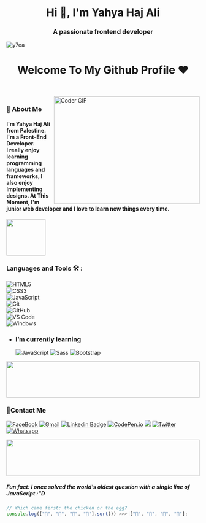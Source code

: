 <h1 align="center">Hi 👋, I'm Yahya Haj Ali</h1>
<h3 align="center">A passionate frontend developer</h3>

<p align="left"> <img src="https://komarev.com/ghpvc/?username=y7ea&label=Profile%20views&color=0e75b6&style=flat" alt="y7ea" /> </p>
<h1 align="center"><!-- <img src="https://raw.githubusercontent.com/MartinHeinz/MartinHeinz/master/wave.gif" width="25px"> --> Welcome To My Github Profile ♥</h1>
<!-- # Hello! <img src="https://raw.githubusercontent.com/MartinHeinz/MartinHeinz/master/wave.gif" width="30px">Welcome To My Github Profile ♥  -->
<!-- <img src="https://github.com/Govindv7555/Govindv7555/blob/main/49e76e0596857673c5c80c85b84394c1.gif" width=1000px height=95px> -->

<br/>
<br/>

<img align="right" src="https://media.giphy.com/media/SWoSkN6DxTszqIKEqv/giphy.gif" alt="Coder GIF" width="380" height="280">

<h3>🚀 About Me</h3> 
<h4> I'm Yahya Haj Ali from Palestine. I'm a Front-End Developer.<br>
  I really enjoy learning programming languages and frameworks, I also enjoy Implementing designs. At This Moment, I'm junior web developer and I love to learn new things every time. </h4>

<img align="center" src="https://github.com/Govindv7555/Govindv7555/blob/main/49e76e0596857673c5c80c85b84394c1.gif" width= 45% height=95px>

### Languages and Tools 🛠 :

![HTML5](https://img.shields.io/badge/-HTML5-%23E44D27?style=flat-square&logo=html5&logoColor=ffffff) <br>
![CSS3](https://img.shields.io/badge/-CSS3-%231572B6?style=flat-square&logo=css3) <br>
![JavaScript](https://img.shields.io/badge/-JavaScript-black?style=flat-square&logo=javascript) <br>
![Git](https://img.shields.io/badge/-Git-%23F05032?style=flat-square&logo=git&logoColor=%23ffffff) <br>
![GitHub](https://img.shields.io/badge/-GitHub-181717?style=flat-square&logo=github) <br>
![VS Code](http://img.shields.io/badge/-VS%20Code-007ACC?style=flat-square&logo=visual-studio-code&logoColor=ffffff) <br>
![Windows](http://img.shields.io/badge/-Windows-0078D6?style=flat-square&logo=windows&logoColor=ffffff) <br>

- ### I’m currently learning
  ![JavaScript](https://img.shields.io/badge/-JavaScript-black?style=flat-square&logo=javascript)
  ![Sass](https://img.shields.io/badge/-Sass-%23CC6699?style=flat-square&logo=sass&logoColor=ffffff)
  ![Bootstrap](https://img.shields.io/badge/-Bootstrap-563D7C?style=flat-square&logo=Bootstrap)

<img src="https://github.com/Govindv7555/Govindv7555/blob/main/49e76e0596857673c5c80c85b84394c1.gif" width=100% height=95px>

### 🔗Contact Me

[![FaceBook](https://img.shields.io/badge/FaceBook-385490?style=for-the-badge&logo=FaceBook&logoColor=white)](https://www.facebook.com/Yahya.Haj.Ali.20)
[![Gmail](https://img.shields.io/badge/-Gmail-c14438?style=flat-square&logo=Gmail&logoColor=white&link=mailto:yahya.ali@students.alquds.edu)](mailto:yahyahajali118@gmail.com)
[![Linkedin Badge](https://img.shields.io/badge/-LinkedIn-blue?style=flat-square&logo=Linkedin&logoColor=white&link=https://www.linkedin.com/in/Yahya-elsayed74?fbclid=IwAR2GQHOg_V5M1g1n4E85stLhI1Y_ihhGWhOKgzbt0P9p8Zlnfl284Ku4_Kc)](https://www.linkedin.com/in/yahya-ali-b11663238)
[![CodePen.io](https://img.shields.io/badge/CodePen.io-000?style=for-the-badge&logo=CodePen&logoColor=white&target=_blank)](https://codepen.io/Y7EA0)
<a href="https://www.instagram.com/Yahya.sayed74/" alt="Instagram"><img src="https://img.shields.io/badge/-Instagram-E4405F?style=flat-square&logo=instagram&logoColor=white" /></a>
<a href="https://twitter.com/Yahya_ElSsyed" target="_blank"><img src="https://img.shields.io/badge/-Twitter-1ca0f1?style=flat-square&labelColor=1ca0f1&logo=twitter&logoColor=white" alt="Twitter"></a>
[![Whatsapp](https://img.shields.io/badge/-Whatsapp-075e54?style=for-the-badge&logo=Whatsapp&logoColor=white)]()

<!-- ### 🔗 Links
[![CodePen.io](https://img.shields.io/badge/CodePen.io-000?style=for-the-badge&logo=CodePen&logoColor=white&target=_blank)](https://codepen.io/Y7EA0)
[![FaceBook](https://img.shields.io/badge/FaceBook-385490?style=for-the-badge&logo=FaceBook&logoColor=white)](https://www.facebook.com/Yahya.Haj.Ali.20)
[![linkedin](https://img.shields.io/badge/linkedin-0a66c2?style=for-the-badge&logo=linkedin&logoColor=white)](https://www.linkedin.com/in/yahya-ali-b11663238)
[![twitter](https://img.shields.io/badge/twitter-1DA1F2?style=for-the-badge&logo=twitter&logoColor=white)]()
[![Instagram](https://img.shields.io/badge/-Instagram-C13584?style=for-the-badge&logo=Instagram&logoColor=white)]()
[![Whatsapp](https://img.shields.io/badge/-Whatsapp-075e54?style=for-the-badge&logo=Whatsapp&logoColor=white)]()
<a href="mailto:yahya.ali@students.alquds.edu"><img  src="https://img.shields.io/badge/Gmail-D14836?style=for-the-badge&logo=gmail&logoColor=white"></a> -->

 <img src="https://github.com/Govindv7555/Govindv7555/blob/main/49e76e0596857673c5c80c85b84394c1.gif" width=100% height=95px>

<!-- ### Stats

[![Top Langs](https://github-readme-stats.vercel.app/api/top-langs/?username=YahyaSayed74&layout=compact)](https://github.com/anuraghazra/github-readme-stats)

---

<br/>
-->

##### Fun fact: I once solved the world's oldest question with a single line of JavaScript :"D

```javascript
// Which came first: the chicken or the egg?
console.log(["🥚", "🐣", "🐥", "🐔"].sort()) >>> ["🐔", "🐣", "🐥", "🥚"];
```
